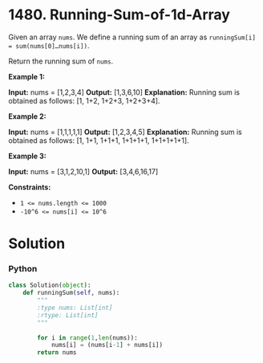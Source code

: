 # 1480. Running-Sum-of-1d-Array

Given an array  `nums`. We define a running sum of an array as `runningSum[i] = sum(nums[0]…nums[i])`.

Return the running sum of  `nums`.

**Example 1:**

**Input:** nums = [1,2,3,4]
**Output:** [1,3,6,10]
**Explanation:** Running sum is obtained as follows: [1, 1+2, 1+2+3, 1+2+3+4].

**Example 2:**

**Input:** nums = [1,1,1,1,1]
**Output:** [1,2,3,4,5]
**Explanation:** Running sum is obtained as follows: [1, 1+1, 1+1+1, 1+1+1+1, 1+1+1+1+1].

**Example 3:**

**Input:** nums = [3,1,2,10,1]
**Output:** [3,4,6,16,17]

**Constraints:**

-   `1 <= nums.length <= 1000`
-   `-10^6 <= nums[i] <= 10^6`

# Solution

### Python

```python
class Solution(object):
    def runningSum(self, nums):
        """
        :type nums: List[int]
        :rtype: List[int]
        """
        
        for i in range(1,len(nums)):
            nums[i] = (nums[i-1] + nums[i])
        return nums
```
